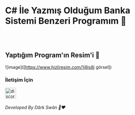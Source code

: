 <h1 > C# İle Yazmış Olduğum Banka Sistemi Benzeri Programım  👋 </h1>

<br>
<br>


<h2> Yaptığım Program'ın Resim'i 🤗 </h2>


![image]([https://www.hizliresim.com/1j8js8i görsel])


<h3> İletişim İçin </h3>
<a href="https://discord.gg/r3kAGxK7FV" target="_blank"> <img src="https://i.hizliresim.com/d48n7mk." alt="discord" width="35" height="35"/> </a>

<br>

<h6>Developed By Dârk Swân  👋❤️</h6>


